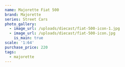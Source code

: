 ```yaml
---
name: Majorette Fiat 500
brand: Majorette
series: Street Cars
photo_gallery:
  - image_url: /uploads/diecast/fiat-500-icon-1.jpg
  - image_url: /uploads/diecast/fiat-500-icon.jpg
    is_main: true
scale: '1:64'
purchase_price: 220
tags:
  - majorette
---
```


